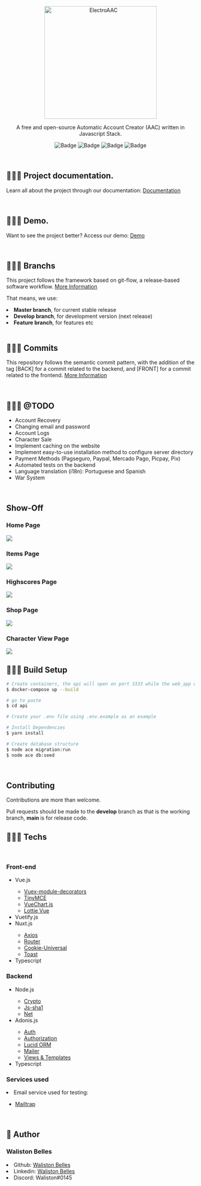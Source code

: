 <div align="center">
  <img src="./frontend/static/logo.png" width="300" alt="ElectroAAC">

A free and open-source Automatic Account Creator (AAC) written in Javascript Stack.
<br>

![Badge](https://img.shields.io/github/issues/ElectroAAC/electro?color=green)
![Badge](https://img.shields.io/github/forks/ElectroAAC/electro)
![Badge](https://img.shields.io/github/stars/ElectroAAC/electro)
![Badge](https://img.shields.io/apm/l/vim-mode)

</div>

<br>

## 👨🏾‍💻 Project documentation.

Learn all about the project through our documentation: <a href="https://walistonbelles1.gitbook.io/electroaac/" target="_blank"> Documentation </a>

<br>

## 👨🏾‍💻 Demo.

Want to see the project better? Access our demo: <a href="http://www.electro-aac.org/" target="_blank"> Demo </a>

<br>

## 👨🏾‍💻 Branchs

This project follows the framework based on git-flow, a release-based software workflow. <a href="https://platform.deloitte.com.au/articles/semantic-versioning-with-conventional-commits"> More Information </a>

That means, we use:

<li> <strong> Master branch</strong>, for current stable release </li>
<li> <strong> Develop branch</strong>, for development version (next release) </li>
<li> <strong> Feature branch</strong>, for features etc </li>

<br>

## 👨🏾‍💻 Commits

This repository follows the semantic commit pattern, with the addition of the tag [BACK] for a commit related to the backend, and [FRONT] for a commit related to the frontend. <a href="https://www.conventionalcommits.org/en/v1.0.0/#specification"> More Information </a>

<br>

## 👨🏾‍💻 @TODO

- Account Recovery
- Changing email and password
- Account Logs
- Character Sale
- Implement caching on the website
- Implement easy-to-use installation method to configure server directory
- Payment Methods (Pagseguro, Paypal, Mercado Pago, Picpay, Pix)
- Automated tests on the backend
- Language translation (i18n): Portuguese and Spanish
- War System

<br>

## Show-Off

### Home Page

<img src="./assets/demo-1.png">

<br>

### Items Page

<img src="./assets/demo-2.png">

<br>

### Highscores Page

<img src="./assets/demo-3.png">

<br>

### Shop Page

<img src="./assets/demo-4.png">

<br>

### Character View Page

<img src="./assets/demo-5.png">

<br>

## 👨🏾‍💻 Build Setup

```bash
# Create containers, the api will open on port 3333 while the web_app will be on port 3000
$ docker-compose up --build

# go to paste
$ cd api

# Create your .env file using .env.example as an example

# Install Dependencies
$ yarn install

# Create database structure
$ node ace migration:run
$ node ace db:seed
```

<br>

## Contributing

Contributions are more than welcome.

Pull requests should be made to the <strong>develop</strong> branch as that is the working branch, <strong> main </strong> is for release code.

## 👨🏾‍💻 Techs

<br>

<h3> Front-end </h3>
<ul>
  <li> Vue.js </li>
  <ul>
    <li> <a href="https://github.com/championswimmer/vuex-module-decorators"> Vuex-module-decorators </a> </li>
    <li> <a href="https://www.tiny.cloud/docs/integrations/vue/"> TinyMCE </a> </li>
    <li> <a href="https://vue-chartjs.org/"> VueChart.js </a> </li>
    <li> <a href="https://www.npmjs.com/package/lottie-vuejs"> Lottie Vue </a> </li>
  </ul>
  <li> Vuetify.js </li>
  <li> Nuxt.js </li>
  <ul>
    <li> <a href="https://go.nuxtjs.dev/axios"> Axios </a> </li>
    <li> <a href="https://github.com/nuxt-community/router-module"> Router </a> </li>
    <li> <a href="https://www.npmjs.com/package/cookie-universal-nuxt"> Cookie-Universal </a> </li>
    <li> <a href="https://www.npmjs.com/package/@nuxtjs/toast"> Toast </a> </li>
  </ul>
  <li> Typescript </li>
</ul>

<h3> Backend </h3>
<ul>
  <li> Node.js </li>
  <ul>
    <li> <a href="https://www.npmjs.com/package/crypto-js"> Crypto </a> </li>
    <li> <a href="https://www.npmjs.com/package/js-sha1"> Js-sha1 </a> </li>
    <li> <a href="https://nodejs.org/api/net.html"> Net </a> </li>
  </ul>
  <li> Adonis.js </li>
  <ul>
    <li> <a href="https://docs.adonisjs.com/guides/auth/introduction"> Auth </a> </li>
    <li> <a href="https://docs.adonisjs.com/guides/authorization"> Authorization </a> </li>
    <li> <a href="https://docs.adonisjs.com/guides/database/introduction"> Lucid ORM </a> </li>
    <li> <a href="https://docs.adonisjs.com/guides/mailer"> Mailer </a> </li>
    <li> <a href="https://docs.adonisjs.com/guides/views/introduction"> Views & Templates </a> </li>
  </ul>
  <li> Typescript </li>
</ul>

<h3> Services used </h3>
<li> Email service used for testing: </li>
<ul>
  <li> <a href="https://mailtrap.io/"> Mailtrap </a></li></ul>
<br>

## 👤 Author

<h3> <b> Waliston Belles </b></h3>

<li> Github: <a href="https://github.com/WalistonBelles">Waliston Belles</a> </li>
<li> Linkedin: <a href="https://www.linkedin.com/in/waliston-belles-88927a212/"> Waliston Belles</a> </li>
<li> Discord:  Waliston#0145</a></li>
<br>
